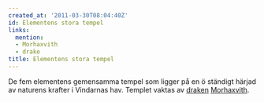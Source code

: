 ```yaml
---
created_at: '2011-03-30T08:04:40Z'
id: Elementens stora tempel
links:
  mention:
  - Morhaxvith
  - drake
title: Elementens stora tempel
---
```


De fem elementens gemensamma tempel som ligger på en ö ständigt härjad av naturens krafter i
Vindarnas hav. Templet vaktas av [draken][] [Morhaxvith].

  [draken]: drake
  [Morhaxvith]: Morhaxvith